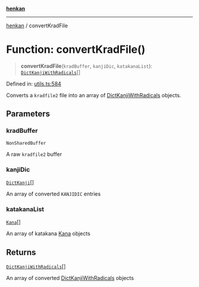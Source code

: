 [**henkan**](../README.md)

***

[henkan](../README.md) / convertKradFile

# Function: convertKradFile()

> **convertKradFile**(`kradBuffer`, `kanjiDic`, `katakanaList`): [`DictKanjiWithRadicals`](../interfaces/DictKanjiWithRadicals.md)[]

Defined in: [utils.ts:584](https://github.com/Ronokof/Henkan/blob/98f666aefeafaf05969bb220cc1183df13aaacbd/src/utils.ts#L584)

Converts a `kradfile2` file into an array of [DictKanjiWithRadicals](../interfaces/DictKanjiWithRadicals.md) objects.

## Parameters

### kradBuffer

`NonSharedBuffer`

A raw `kradfile2` buffer

### kanjiDic

[`DictKanji`](../interfaces/DictKanji.md)[]

An array of converted `KANJIDIC` entries

### katakanaList

[`Kana`](../interfaces/Kana.md)[]

An array of katakana [Kana](../interfaces/Kana.md) objects

## Returns

[`DictKanjiWithRadicals`](../interfaces/DictKanjiWithRadicals.md)[]

An array of converted [DictKanjiWithRadicals](../interfaces/DictKanjiWithRadicals.md) objects
